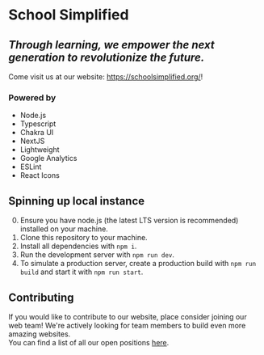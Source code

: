 # School Simplified

## _Through learning, we empower the next generation to revolutionize the future._

Come visit us at our website: <https://schoolsimplified.org/>!

### Powered by

-   Node.js
-   Typescript
-   Chakra UI
-   NextJS
-   Lightweight
-   Google Analytics
-   ESLint
-   React Icons

## Spinning up local instance

0. Ensure you have node.js (the latest LTS version is recommended) installed on
   your machine.
1. Clone this repository to your machine.
2. Install all dependencies with `npm i`.
3. Run the development server with `npm run dev`.
4. To simulate a production server, create a production build with
   `npm run build` and start it with `npm run start`.

## Contributing

If you would like to contribute to our website, place consider joining our web
team! We're actively looking for team members to build even more amazing
websites.  
You can find a list of all our open positions
[here](https://schoolsimplified.org/volunteer).
